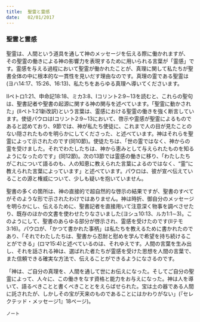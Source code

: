 ```yaml
---
title:  聖霊と霊感
date:   02/01/2017
---
```


### 聖霊と霊感

聖霊は、人間という道具を通して神のメッセージを伝える際に働かれますが、
その聖霊の働きによる神の影響力を表現するために用いられる言葉が「霊感」です。霊感を与える過程において聖霊が働かれたことが、真理に関して私たちが聖書全体の中に根本的な一貫性を見いだす理由なのです。真理の霊である聖霊は(ヨハ14:17、15:26、16:13)、私たちをあらゆる真理へ導いてくださいます。

IIペトロ1:21、申命記18:18、ミカ3:8、Iコリント2:9∼13を読むと、これらの聖句は、聖書記者や聖書の起源に関する神の関与を述べています。「聖霊に動かされた」(IIペト1:21新改訳)という言葉は、霊感における聖霊の働きを強く断言しています。使徒パウロはIコリント2:9∼13において、啓示や霊感が聖霊によるものであると認めており、9節では、神が私たち使徒に、これまで人の目が見たことのない隠されたものを明らかにしてくださった、と述べています。神はそれらを聖霊によって示されたのです(同10節)。使徒たちは、「世の霊ではなく、神からの霊を受けました。それでわたしたちは、神から恵みとして与えられたものを知るようになったのです」(同12節)。次の13節では霊感の働きに移り、「わたしたちがこれについて語るのも、人の知恵に教えられた言葉によるのではなく、“霊”に教えられた言葉によっています」と述べています。パウロは、彼が宣べ伝えていることの源と権威について、少しも疑いを抱いていません。

聖書の多くの箇所は、神の直接的で超自然的な啓示の結果ですが、聖書のすべてがそのような形で示されたわけではありません。神は時折、御自分のメッセージを明らかにし、伝えるために、聖書記者を直接用いて注意深く物事を調べさせたり、既存のほかの文書を使わせたりなさいました(ヨシュ10:13、ルカ1:1∼3)。このようにして、聖書のあらゆる部分が啓示され、霊感を受けたのです(IIテモ3:16)。パウロが、「かつて書かれた事柄」は私たちを教えるために書かれたのであり、「それでわたしたちは、聖書から忍耐と慰めを学んで希望を持ち続けることができる」(ロマ15:4)と述べているのは、それゆえです。人間の言葉を生み出し、それを話される神は、選ばれた者たちが霊感を受けた思想を人間の言葉で、また信頼できる確実な方法で、伝えることができるようになさるのです。

「神は、ご自分の真理を、人間を通して世にお伝えになった。そしてご自分の聖霊によって、人々に、この働きをなす資格と能力をお与えになった。神は人を導いて、語るべきことと書くべきこととをえらばせられた。宝は土の器である人間に託されたが、しかしその宝が天来のものであることにはかわりがない」(『セレクテッド・メッセージ1』18ページ)。

`ノート`
